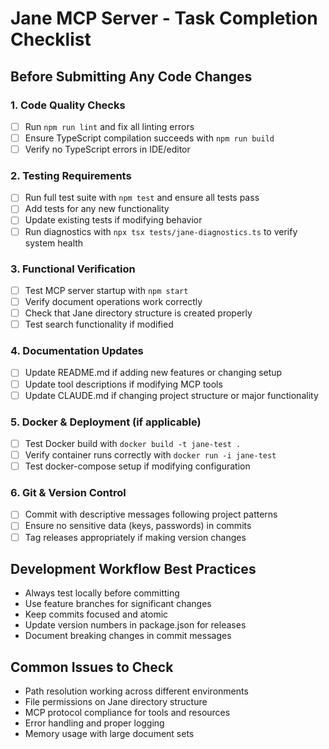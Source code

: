 # Jane MCP Server - Task Completion Checklist

## Before Submitting Any Code Changes

### 1. Code Quality Checks
- [ ] Run `npm run lint` and fix all linting errors
- [ ] Ensure TypeScript compilation succeeds with `npm run build`
- [ ] Verify no TypeScript errors in IDE/editor

### 2. Testing Requirements
- [ ] Run full test suite with `npm test` and ensure all tests pass
- [ ] Add tests for any new functionality
- [ ] Update existing tests if modifying behavior
- [ ] Run diagnostics with `npx tsx tests/jane-diagnostics.ts` to verify system health

### 3. Functional Verification
- [ ] Test MCP server startup with `npm start`
- [ ] Verify document operations work correctly
- [ ] Check that Jane directory structure is created properly
- [ ] Test search functionality if modified

### 4. Documentation Updates
- [ ] Update README.md if adding new features or changing setup
- [ ] Update tool descriptions if modifying MCP tools
- [ ] Update CLAUDE.md if changing project structure or major functionality

### 5. Docker & Deployment (if applicable)
- [ ] Test Docker build with `docker build -t jane-test .`
- [ ] Verify container runs correctly with `docker run -i jane-test`
- [ ] Test docker-compose setup if modifying configuration

### 6. Git & Version Control
- [ ] Commit with descriptive messages following project patterns
- [ ] Ensure no sensitive data (keys, passwords) in commits
- [ ] Tag releases appropriately if making version changes

## Development Workflow Best Practices
- Always test locally before committing
- Use feature branches for significant changes
- Keep commits focused and atomic
- Update version numbers in package.json for releases
- Document breaking changes in commit messages

## Common Issues to Check
- Path resolution working across different environments
- File permissions on Jane directory structure
- MCP protocol compliance for tools and resources
- Error handling and proper logging
- Memory usage with large document sets